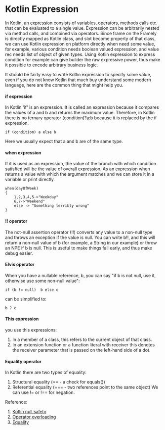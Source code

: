 # Kotlin Expression

In Kotlin, an [expression](https://kotlinlang.org/spec/expressions.html) consists of variables, operators, methods calls etc. that can be evaluated to a single value. Expression can be arbitrarily nested via method calls, and combined via operators. Since frame on the Framely is directly mapped as Kotlin class, and slot become property of that class, we can use Kotlin expression on platform directly when need some value, for example, various condition needs boolean valued expression, and value rec needs list of object of given types. Using Kotlin expression to express condition for example can give builder the raw expressive power, thus make it possible to encode arbitrary business logic. 

It should be fairly easy to write Kotlin expression to specify some value, even if you do not know Kotlin that much buy understand some modern language, here are the common thing that might help you.

#### if expression 
In Kotlin 'if' is an expression. It is called an expression because it compares the values of a and b and returns the maximum value. Therefore, in Kotlin there is no ternary operator (condition)?a:b because it is replaced by the if expression. 
```
if (condition) a else b
```
Here we usually expect that a and b are of the same type.

#### when expression
If it is used as an expression, the value of the branch with which condition satisfied will be the value of overall expression. As an expression when returns a value with which the argument matches and we can store it in a variable or print directly. 

```
when(dayOfWeek)
{
    1,2,3,4,5->"Weekday"
    6,7->"Weekend"
    else -> "Something terribly wrong"
}
```

#### !! operator
The not-null assertion operator (!!) converts any value to a non-null type and throws an exception if the value is null. You can write b!!, and this will return a non-null value of b (for example, a String in our example) or throw an NPE if b is null. This is useful to make things fail early, and thus make debug easier. 

#### Elvis operator
When you have a nullable reference, b, you can say "if b is not null, use it, otherwise use some non-null value":
```
if (b != null)  b else c
```
can be simplified to:
```
b ? c
```

#### This expression
you use this expressions:
1. In a member of a class, this refers to the current object of that class.
2. In an extension function or a function literal with receiver this denotes the receiver parameter that is passed on the left-hand side of a dot.


#### Equality operator
In Kotlin there are two types of equality:
1. Structural equality (== - a check for equals())
2. Referential equality (=== - two references point to the same object)
We can use != or !== for negation. 

Reference:
1. [Kotlin null safety](https://kotlinlang.org/docs/null-safety.html)
2. [Operator overloading](https://kotlinlang.org/docs/operator-overloading.html)
3. [Equality](https://kotlinlang.org/docs/equality.html)